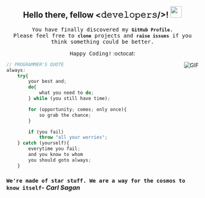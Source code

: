 <h2 align="center"> Hello there, fellow <𝚍𝚎𝚟𝚎𝚕𝚘𝚙𝚎𝚛𝚜/>! <img src="https://i.imgur.com/Vk2eWx1.gif" width="30px"> </h2>

<p align="center"><samp>You have finally discovered my <code><strong>GitHub Profile</strong></code>. <br>
	Please feel free to <code><strong>clone</strong></code> projects and <code><strong>raise issues</strong></code> if you think something could be better.</samp></p>

<p align="center"><samp>Happy Coding!</samp> :octocat:</p>

<img align="right" alt="GIF" src="https://media.giphy.com/media/WUlplcMpOCEmTGBtBW/giphy.gif">

```javascript
// PROGRAMMER'S QUOTE
always:
	try{
		your best and;
		do{
			what you need to do;
		} while (you still have time);

		for (opportunity; comes; only once){
			so grab the chance;
		}

		if (you fail)
			throw "all your worries";
	} catch (yourself){
		everytime you fail;
		and you know to whom
		you should goto always;
	}
```
### `We're made of star stuff. We are a way for the cosmos to know itself`- _Carl Sagan_
<!--
**pranjalagg/pranjalagg** is a ✨ _special_ ✨ repository because its `README.md` (this file) appears on your GitHub profile.

Here are some ideas to get you started:

- 🔭 I’m currently working on ...
- 🌱 I’m currently learning ...
- 👯 I’m looking to collaborate on ...
- 🤔 I’m looking for help with ...
- 💬 Ask me about ...
- 📫 How to reach me: ...
- 😄 Pronouns: ...
- ⚡ Fun fact: ...
-->
